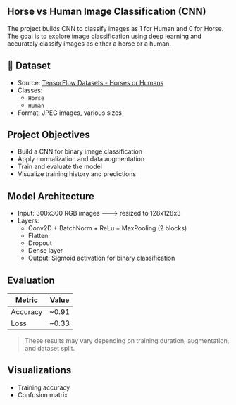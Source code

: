 ## Horse vs Human Image Classification (CNN)
The project builds CNN to classify images as 1 for Human and 0 for Horse. The goal is to explore image classification using deep learning and accurately classify images as either a horse or a human.

## 📸 Dataset

- Source: [TensorFlow Datasets - Horses or Humans](https://www.tensorflow.org/datasets/catalog/horses_or_humans)
- Classes:  
  - `Horse`  
  - `Human`
- Format: JPEG images, various sizes

## Project Objectives

- Build a CNN for binary image classification
- Apply normalization and data augmentation
- Train and evaluate the model
- Visualize training history and predictions

## Model Architecture

- Input: 300x300 RGB images ---> resized to 128x128x3
- Layers:
  - Conv2D + BatchNorm + ReLu + MaxPooling (2 blocks)
  - Flatten
  - Dropout
  - Dense layer
  - Output: Sigmoid activation for binary classification      
## Evaluation

| Metric     | Value     |
|------------|-----------|
| Accuracy   | ~0.91     |
| Loss       | ~0.33     |

> These results may vary depending on training duration, augmentation, and dataset split. 

## Visualizations

- Training accuracy 
- Confusion matrix 
